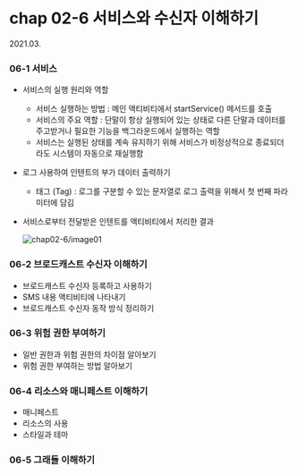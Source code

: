 

# chap 02-6 서비스와 수신자 이해하기

2021.03.



### 06-1 서비스

* 서비스의 실행 원리와 역할
  * 서비스 실행하는 방법 : 메인 액티비티에서 startService() 메서드를 호출
  * 서비스의 주요 역할 : 단말이 항상 실행되어 있는 상태로 다른 단말과 데이터를 주고받거나 필요한 기능을 백그라운드에서 실행하는 역할
  * 서비스는 실행된 상태를 계속 유지하기 위해 서비스가 비정상적으로 종료되더라도 시스템이 자동으로 재실행함

* 로그 사용하여 인텐트의 부가 데이터 출력하기

  * 태그 (Tag) : 로그를 구분할 수 있는 문자열로 로그 출력을 위해서 첫 번째 파라미터에 담김

* 서비스로부터 전달받은 인텐트를 액티비티에서 처리한 결과

  ![chap02-6/image01]()

### 06-2 브로드캐스트 수신자 이해하기

* 브로드캐스트 수신자 등록하고 사용하기
* SMS 내용 액티비티에 나타내기
* 브로드캐스트 수신자 동작 방식 정리하기

### 06-3 위험 권한 부여하기

* 일반 권한과 위험 권한의 차이점 알아보기
* 위험 권한 부여하는 방법 알아보기

### 06-4 리소스와 매니페스트 이해하기

* 매니페스트
* 리소스의 사용
* 스타일과 테마

### 06-5 그래들 이해하기


